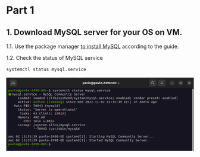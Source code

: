 # Part 1
## 1. Download MySQL server for your OS on VM.

1.1. Use the package manager [to install MySQL](https://linuxhint.com/install-mysql-on-ubuntu-22-04/#:~:text=To%20install%20MySQL%20on%20Ubuntu%2022.04%2C%20first%2C%20execute%20the%20system,the%20%E2%80%9Csudo%20mysql_secure_installation%E2%80%9D%20command.) according to the guide.

1.2. Check the status of MySQL service

```bash
systemctl status mysql.service 
```
![This is a alt text.](/Screenshots/01.png "This is a sample image.")
